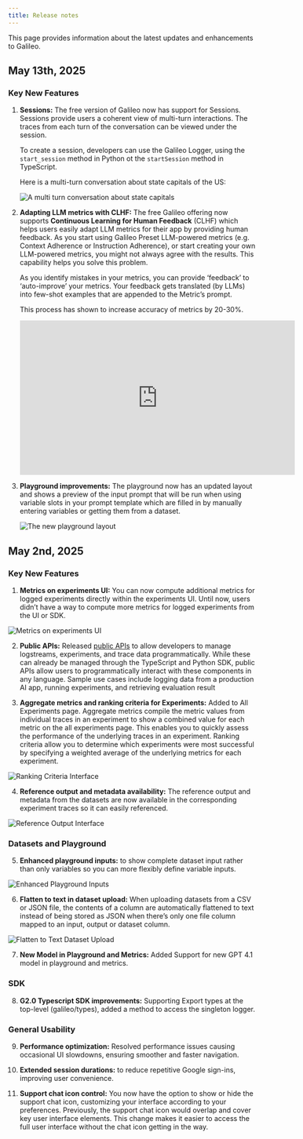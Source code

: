 ```yaml
---
title: Release notes
---
```


This page provides information about the latest updates and enhancements to Galileo.

## May 13th, 2025

### Key New Features

1. **Sessions:** The free version of Galileo now has support for Sessions. Sessions provide users a coherent view of multi-turn interactions. The traces from each turn of the conversation can be viewed under the session.

    To create a session, developers can use the Galileo Logger, using the `start_session` method in Python ot the `startSession` method in TypeScript.

    Here is a multi-turn conversation about state capitals of the US:

    ![A multi turn conversation about state capitals](/images/release-notes/2025-5-13/sessions.png)

1. **Adapting LLM metrics with CLHF:** The free Galileo offering now supports **Continuous Learning for Human Feedback** (CLHF) which helps users easily adapt LLM metrics for their app by providing human feedback.  As you start using Galileo Preset LLM-powered metrics (e.g. Context Adherence or Instruction Adherence), or start creating your own LLM-powered metrics, you might not always agree with the results. This capability helps you solve this problem.

    As you identify mistakes in your metrics, you can provide ‘feedback’ to ‘auto-improve’ your metrics. Your feedback gets translated (by LLMs) into few-shot examples that are appended to the Metric’s prompt.

    This process has shown to increase accuracy of metrics by 20-30%.

    <iframe
    width="560"
    height="315"
    src="https://www.youtube.com/embed/Rl8YLFCyoiw"
    title="YouTube video player"
    frameborder="0"
    allow="accelerometer; autoplay; clipboard-write; encrypted-media; gyroscope; picture-in-picture"
    allowfullscreen
    ></iframe>

1. **Playground improvements:** The playground now has an updated layout and shows a preview of the input prompt that will be run when using variable slots in your prompt template which are filled in by manually entering variables or getting them from a dataset.

    ![The new playground layout](/images/release-notes/2025-5-13/playground.png)

## May 2nd, 2025

### Key New Features

1. **Metrics on experiments UI:** You can now compute additional metrics for logged experiments directly within the experiments UI. Until now, users didn’t have a way to compute more metrics for logged experiments from the UI or SDK.

![Metrics on experiments UI](images/AddingMetricstoExperimentsinUI-ezgif.com-optimize.gif)

2. **Public APIs:** Released [public APIs](https://v2docs.galileo.ai/api-reference/) to allow developers to manage logstreams, experiments, and trace data programmatically. While these can already be managed through the TypeScript and Python SDK, public APIs allow users to programmatically interact with these components in any language. Sample use cases include logging data from a production AI app, running experiments, and retrieving evaluation result

3. **Aggregate metrics and ranking criteria for Experiments:** Added to All Experiments page. Aggregate metrics compile the metric values from individual traces in an experiment to show a combined value for each metric on the all experiments page. This enables you to quickly assess the performance of the underlying traces in an experiment. Ranking criteria allow you to determine which experiments were most successful by specifying a weighted average of the underlying metrics for each experiment.

![Ranking Criteria Interface](images/Added-aggregate-metrics.png)

4. **Reference output and metadata availability:** The reference output and metadata from the datasets are now available in the corresponding experiment traces so it can easily referenced.

![Reference Output Interface](images/Reference-output-and-metadata-from-datasets.png)

### Datasets and Playground

5. **Enhanced playground inputs:** to show complete dataset input rather than only variables so you can more flexibly define variable inputs.

![Enhanced Playground Inputs](images/playground-enhanced-inputs.png)

6. **Flatten to text in dataset upload:** When uploading datasets from a CSV or JSON file, the contents of a column are automatically flattened to text instead of being stored as JSON when there’s only one file column mapped to an input, output or dataset column.

![Flatten to Text Dataset Upload](images/flatten-to-text-dataset-upload.png)

7. **New Model in Playground and Metrics:** Added Support for new GPT 4.1 model in playground and metrics.

### SDK

8. **G2.0 Typescript SDK improvements:** Supporting Export types at the top-level (galileo/types), added a method to access the singleton logger.

### General Usability

9. **Performance optimization:** Resolved performance issues causing occasional UI slowdowns, ensuring smoother and faster navigation.

10. **Extended session durations:** to reduce repetitive Google sign-ins, improving user convenience.

11. **Support chat icon control:** You now have the option to show or hide the support chat icon, customizing your interface according to your preferences. Previously, the support chat icon would overlap and cover key user interface elements. This change makes it easier to access the full user interface without the chat icon getting in the way.
